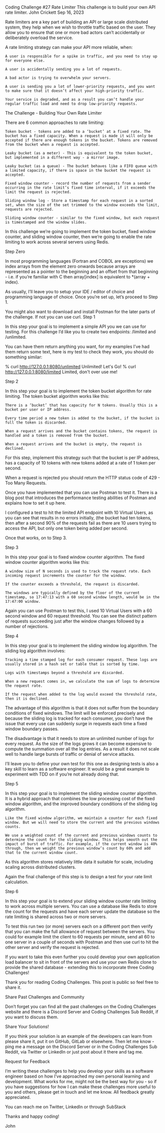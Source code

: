 Coding Challenge #27 Rate Limiter
This challenge is to build your own API rate limiter.
John Crickett
Sep 16, 2023

Rate limiters are a key part of building an API or large scale distributed system, they help when we wish to throttle traffic based on the user. They allow you to ensure that one or more bad actors can’t accidentally or deliberately overload the service.

A rate limiting strategy can make your API more reliable, when:

    A user is responsible for a spike in traffic, and you need to stay up for everyone else.

    A user is accidentally sending you a lot of requests.

    A bad actor is trying to overwhelm your servers.

    A user is sending you a lot of lower-priority requests, and you want to make sure that it doesn’t affect your high-priority traffic.

    Your service is degraded, and as a result you can’t handle your regular traffic load and need to drop low-priority requests.

The Challenge - Building Your Own Rate Limiter

There are 6 common approaches to rate limiting:

    Token bucket - tokens are added to a ‘bucket’ at a fixed rate. The bucket has a fixed capacity. When a request is made it will only be accepted if there are enough tokens in the bucket. Tokens are removed from the bucket when a request is accepted.

    Leaky bucket (as a meter) - This is equivalent to the token bucket, but implemented in a different way - a mirror image.

    Leaky bucket (as a queue) - The bucket behaves like a FIFO queue with a limited capacity, if there is space in the bucket the request is accepted.

    Fixed window counter - record the number of requests from a sender occurring in the rate limit’s fixed time interval, if it exceeds the limit the request is rejected.

    Sliding window log - Store a timestamp for each request in a sorted set, when the size of the set trimmed to the window exceeds the limit, requests are rejected.

    Sliding window counter - similar to the fixed window, but each request is timestamped and the window slides.

In this challenge we’re going to implement the token bucket, fixed window counter, and sliding window counter, then we’re going to enable the rate limiting to work across several servers using Redis.

Step Zero

In most programming languages (Fortran and COBOL are exceptions) we index arrays from the element zero onwards because arrays are represented as a pointer to the beginning and an offset from that beginning - i.e. if you’re familiar with C then array[index] is equivalent to *(array + index).

As usually, I’ll leave you to setup your IDE / editor of choice and programming language of choice. Once you’re set up, let’s proceed to Step 1.

You might also want to download and install Postman for the later parts of the challenge. If not you can use curl.
Step 1

In this step your goal is to implement a simple API you we can use for testing. For this challenge I’d like you to create two endpoints: /limited and /unlimited.

You can have them return anything you want, for my examples I’ve had them return some text, here is my test to check they work, you should do something similar:

% curl http://127.0.0.1:8080/unlimited
Unlimited! Let's Go!
% curl http://127.0.0.1:8080/limited
Limited, don't over use me!

Step 2

In this step your goal is to implement the token bucket algorithm for rate limiting. The token bucket algorithm works like this:

    There is a ‘bucket’ that has capacity for N tokens. Usually this is a bucket per user or IP address.

    Every time period a new token is added to the bucket, if the bucket is full the token is discarded.

    When a request arrives and the bucket contains tokens, the request is handled and a token is removed from the bucket.

    When a request arrives and the bucket is empty, the request is declined.

For this step, implement this strategy such that the bucket is per IP address, has a capacity of 10 tokens with new tokens added at a rate of 1 token per second.

When a request is rejected you should return the HTTP status code of 429 - Too Many Requests.

Once you have implemented that you can use Postman to test it. There is a blog post that introduces the performance testing abilities of Postman and explains how to set it up here.

I configured a test to hit the limited API endpoint with 10 Virtual Users, as you can see that results in no errors initially, (the bucket had ten tokens, then after a second 90% of the requests fail as there are 10 users trying to access the API, but only one token being added per second.

Once that works, on to Step 3.

Step 3

In this step your goal is to fixed window counter algorithm. The fixed window counter algorithm works like this:

    A window size of N seconds is used to track the request rate. Each incoming request increments the counter for the window.

    If the counter exceeds a threshold, the request is discarded.

    The windows are typically defined by the floor of the current timestamp, so 17:47:13 with a 60 second window length, would be in the 17:47:00 window.

Again you can use Postman to test this, I used 10 Virtual Users with a 60 second window and 60 request threshold. You can see the distinct pattern of requests succeeding just after the window changes followed by a number of rejections.

Step 4

In this step your goal is to implement the sliding window log algorithm. The sliding log algorithm involves:

    Tracking a time stamped log for each consumer request. These logs are usually stored in a hash set or table that is sorted by time.

    Logs with timestamps beyond a threshold are discarded.

    When a new request comes in, we calculate the sum of logs to determine the request rate.

    If the request when added to the log would exceed the threshold rate, then it is declined.

The advantage of this algorithm is that it does not suffer from the boundary conditions of fixed windows. The limit will be enforced precisely and because the sliding log is tracked for each consumer, you don’t have the issue that every use can suddenly surge in requests each time a fixed window boundary passes.

The disadvantage is that it needs to store an unlimited number of logs for every request. As the size of the logs grows it can become expensive to compute the summation over all the log entries. As a result it does not scale well to handle large bursts of traffic or denial of service attacks.

I’ll leave you to define your own test for this one as designing tests is also a key skill to learn as a software engineer. It would be a great example to experiment with TDD on if you’re not already doing that.

Step 5

In this step your goal is to implement the sliding window counter algorithm. It is a hybrid approach that combines the low processing cost of the fixed window algorithm, and the improved boundary conditions of the sliding log algorithm.

    Like the fixed window algorithm, we maintain a counter for each fixed window. But we will need to store the current and the previous windows counts.

    We use a weighted count of the current and previous windows counts to determine the count for the sliding window. This helps smooth out the impact of burst of traffic. For example, if the current window is 40% through, then we weight the previous window’s count by 60% and add that to the current window count.

As this algorithm stores relatively little data it suitable for scale, including scaling across distributed clusters.

Again the final challenge of this step is to design a test for your rate limit calculation.

Step 6

In this step your goal is to extend your sliding window counter rate limiting to work across multiple servers. You can use a database like Redis to store the count for the requests and have each server update the database so the rate limiting is shared across two or more servers.

To test this run two (or more) servers each on a different port then verify that you can make the full allowance of request between the servers. You could for example limit the client to 60 requests per minute, send all 60 to one server in a couple of seconds with Postman and then use curl to hit the other server and verify the request is rejected.

If you want to take this even further you could develop your own application load balancer to sit in front of the servers and use your own Redis clone to provide the shared database - extending this to incorporate three Coding Challenges!

Thank you for reading Coding Challenges. This post is public so feel free to share it.

Share
Past Challenges and Community

Don’t forget you can find all the past challenges on the Coding Challenges website and there is a Discord Server and Coding Challenges Sub Reddit, if you want to discuss them.

Share Your Solutions!

If you think your solution is an example of the developers can learn from please share it, put it on GitHub, GitLab or elsewhere. Then let me know - ping me a message on the Discord Server or in the Coding Challenges Sub Reddit, via Twitter or LinkedIn or just post about it there and tag me.

Request for Feedback

I’m writing these challenges to help you develop your skills as a software engineer based on how I’ve approached my own personal learning and development. What works for me, might not be the best way for you - so if you have suggestions for how I can make these challenges more useful to you and others, please get in touch and let me know. All feedback greatly appreciated.

You can reach me on Twitter, LinkedIn or through SubStack

Thanks and happy coding!

John